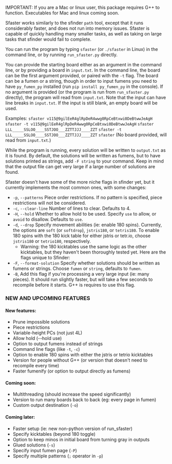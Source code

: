 IMPORTANT: If you are a Mac or linux user, this package requires G++ to function. Executables for Mac and linux coming soon.

Sfaster works similarly to the sfinder `path` tool, except that it runs considerably faster, and does not run into memory issues. Sfaster is capable of quickly handling many smaller tasks, as well as taking on large tasks that sfinder would fail to complete.

You can run the program by typing `sfaster` (or `./sfaster` in Linux) in the command line, or by running `run_sfaster.py` directly.

You can provide the starting board either as an argument in the command line, or by providing a board in `input.txt`. In the command line, the board can be the first argument provided, or paired with the `-t` flag. The board can be a fumen or a string, though in order to input fumens you need to have `py_fumen_py` installed (run `pip install py_fumen_py` in the console). If no argument is provided (or the program is run from `run_sfaster.py` directly), the program will read from `input.txt`. Note that the input can have line breaks in `input.txt`. If the input is still blank, an empty board will be used.

Examples:
`sfaster v115@9gilEeR4glRpDeR4wwg0RpCeBtxwi0DeBtwwJeAgH`
`sfaster -t v115@9gilEeR4glRpDeR4wwg0RpCeBtxwi0DeBtwwJeAgH`
`sfaster LLL_____SSLOO____SSTJOO___ZZTTJJJ____ZZT`
`sfaster -t LLL_____SSLOO____SSTJOO___ZZTTJJJ____ZZT`
`sfaster` (No board provided, will read from `input.txt`.)

While the program is running, every solution will be written to `output.txt` as it is found. By default, the solutions will be written as fumens, but to have solutions printed as strings, add `-F string` to your command. Keep in mind that the output file can get very large if a large number of solutions are found.

Sfaster doesn't have some of the more niche flags in sfinder yet, but it currently implements the most common ones, with some changes:
* `-p`, `--patterns` Piece order restrictions. If no pattern is specified, piece restrictions will not be considered.
* `-c`, `--clear-line` Number of lines to clear. Defaults to 4.
* `-H`, `--hold` Whether to allow hold to be used. Specify `use` to allow, or `avoid` to disallow. Defaults to `use`.
* `-d`, `--drop` Specify movement abilities (ie: enable 180 spins). Currently, the options are `soft` (or `softdrop`), `jstris180`, or `tetris180`. To enable 180 spins with the 180 kick table for either jstris or tetr.io, choose `jstris180` or `tetrio180`, respectively.
    * Warning: the 180 kicktables use the same logic as the other kicktables, but they haven't been thoroughly tested yet.
Here are the flags unique to Sfinder:
* `-F`, `--format-solution` Specify whether solutions should be written as fumens or strings. Choose `fumen` or `string`, defaults to `fumen`.
* `-B`, Add this flag if you're processing a very large input (ie: many pieces). It should run slightly faster, but will take a few seconds to recompile before it starts. G++ is requires to use this flag.

### NEW AND UPCOMING FEATURES
#### New features:
* Prune impossible solutions
* Piece restrictions
* Variable-height PCs (not just 4L)
* Allow hold (--hold use)
* Option to output fumens instead of strings
* Command line flags (like `-t`, `-c`)
* Option to enable 180 spins with either the jstris or tetrio kicktables
* Version for people without G++ (or version that doesn't need to recompile every time)
* Faster fumenify (or option to output directly as fumens)
#### Coming soon:
* Multithreading (should increase the speed significantly)
* Version to run many boards back to back (eg: every page in fumen)
* Custom output destination (`-o`)
#### Coming later:
* Faster setup (ie: new non-python version of run_sfaster)
* Specify kicktables (beyond 180 toggle)
* Option to keep minos in initial board from turning gray in outputs
* Glued solutions (`-s`)
* Specify input fumen page (`-P`)
* Specify multiple patterns (`;` operator in `-p`)